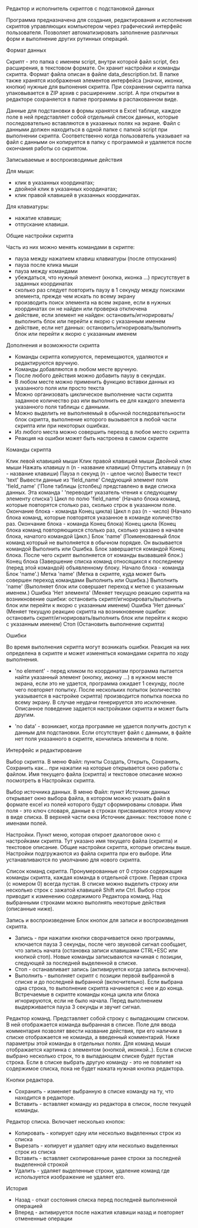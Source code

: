 Редактор и исполнитель скриптов с подстановкой данных

Программа предназначена для создания, редактирования и исполнения скриптов управляющих компьютером 
через графический интерфейс пользователя. Позволяет автоматизировать заполнение различных форм 
и выполнение других рутинных операций. 


Формат данных

Скрипт - это папка с именем script, внутри которой файл script, без расширения, в текстовом формате. 
Он хранит настройки и команды скрипта. Формат файла описан в файле data_description.txt.
В папке также хранятся изображения элементов интерфейса (значки, иконки, кнопки) нужные для выпонения
скрипта. 
При сохранении скрипта папка упаковывается в ZIP архив с расширением .script. А при открытии в редакторе 
сохраняется в папке программы в распакованном виде.

Данные для подстановки в формы хранятся в Excel таблице, каждое поле в ней представляет собой 
отдельный список данных, которые последовательно вставляются в указанных полях на экране. Файл с данными 
должен находиться в одной папке с папкой script при выполнении скрипта. 
Соответственно когда пользователь указывает на файл с данными он копируется в папку с программой и 
удаляется после окончания работы со скриптом.


Записываемые и воспроизводимые действия

Для мыши: 
- клик в указанных координатах;
- двойной клик в указанных координатах;
- клик правой клавишей в указанных координатах.

Для клавиатуры:
- нажатие клавиши;
- отпускание клавиши.


Общие настройки скрипта

Часть из них можно менять командами в скрипте:
- пауза между нажатием клавиш клавиатуры (после отпускания)
- пауза после клика мыши
- пауза между командами
- убеждаться, что нужный элемент (кнопка, иконка ...) присутствует в заданных координатах
- сколько раз следует повторить паузу в 1 секунду между поисками элемента, прежде чем искать по всему экрану
- производить поиск элемента на всем экране, если в нужных координатах он не найден или проверка отключена
- действие, если элемент не найден: остановить/игнорировать/выполнить блок или перейти к якорю с указанным именем
- действие, если нет данных: остановить/игнорировать/выполнить блок или перейти к якорю с указанным именем


Дополнения и возможности скрипта

- Команды скрипта копируются, перемещаются, удаляются и редактируются вручную. 
- Команды добавляются в любом месте вручную.
- После любого действия можно добавить паузу в секундах.
- В любом месте можно применить функцию вставки данных из указанного поля или просто текста
- Можно организовать циклическое выполнение части скрипта заданное количество раз 
  или выполнить ее для каждого элемента указанного поля таблицы с данными.
- Можно выделить не выполняемый в обычной последовательности блок скрипта, 
  выполнение которого вызывается в любой части скрипта или при некоторых ошибках.
- Из любого места можно совершить переход в любое место скрипта
- Реакция на ошибки может быть настроена в самом скрипте


Команды скрипта

Клик левой клавишей мыши
Клик правой клавишей мыши
Двойной клик мыши 
Нажать клавишу n (n - название клавиши)
Отпустить клавишу n (n - название клавиши)
Пауза n секунд (n - целое число)
Вывести текст 'text'
Вывести данные из 'field_name'
Следующий элемент поля 'field_name' ('Поле таблицы (столбец) представлено в виде списка данных. Эта команда '
                'переводит указатель чтения к следующему элементу списка')
Цикл по полю 'field_name' (Начало блока команд, которые повторятся столько раз, сколько строк в указанном поле. 
                Окончание блока - команда Конец цикла)
Цикл n раз (n - число) (Начало блока команд, которые повторятся указанное в команде количество раз. 
                Окончание блока - команда Конец блока)
Конец цикла (Конец блока команд повторяющихся столько раз, сколько указано в начале блока, начатого командой Цикл.)
Блок 'name' (Поименованный блок команд который не выполняется в обычном порядке. Он вызывается командой 
            Выполнить или Ошибка. Блок завершается командой Конец блока. После чего скрипт выполняется от команды 
            вызвавшей блок.)
Конец блока (Завершение списка команд относящихся к последнему (перед этой командой) объявленному блоку. 
            Начало блока - команда Блок 'name'.)
Метка 'name' (Метка в скрипте, куда может быть совершен переход командами Выполнить или Ошибка.)
Выполнить 'name' (Выполняет блок или совершает переход к метке с указанным именем.)
Ошибка 'Нет элемента' (Меняет текущую реакцию скрипта на возникновение ошибки: 
            остановить скрипт/игнорировать/выполнить блок или перейти к якорю с указанным именем)
Ошибка 'Нет данных' (Меняет текущую реакцию скрипта на возникновение ошибки: 
            остановить скрипт/игнорировать/выполнить блок или перейти к якорю с указанным именем)
Стоп (Остановить выполнение скрипта)


Ошибки

Во время выполнения скрипта могут возникать ошибки. Реакция на них определена в скрипте 
и может изменяться командами скрипта по ходу выполнения.

- 'no element' - перед кликом по координатам программа пытается найти указанный элемент 
  (кнопку, иконку ...) в нужном месте экрана, если это не удается, программа ожидает 1 секунду, после 
  чего повторяет попытку. После нескольких попыток (количество указывается в настройке скрипта) 
  производится попытка поиска по всему экрану. В случае неудачи генерируется это исключение. Описанное 
  поведение задается настройками скрипта и может быть другим.

- 'no data' - возникает, когда программе не удается получить доступ к данным для подстановки. 
  Если отсутствует файл с данными, в файле нет поля указанного в скрипте, кончились элементы в поле.


Интерфейс и редактирование

Выбор скрипта.
В меню Файл:
пункты Создать, Открыть, Сохранить, Сохранить как... при нажатии на которые открывается окно 
работы с файлом.
Имя текущего файла (скрипта) и текстовое описание можно посмотреть в Настройках скрипта.

Выбор источника данных.
В меню Файл:
пункт Источник данных открывает окно выбора файла, в котором можно указать файл в формате excel из полей которого
будут сформированы словари. Имя поля - это ключ словаря, данные в строках присваиваются этому ключу в виде списка.
В верхней части окна Источник данных: текстовое поле с именами полей.

Настройки.
Пункт меню, которая откроет диалоговое окно с настройками скрипта. 
Тут указано имя текущего файла (скрипта) и текстовое описание. Общие настройки скрипта, которые описаны выше.
Настройки подгружаются из файла скрипта при его выборе. Или устанавливаются по умолчанию для нового скрипта.

Список команд скрипта.
Пронумерованные от 0 строки содержащие команды скрипта, каждая команда в отдельной строке.
Первая строка (с номером 0) всегда пустая.
В списке можно выделить строку или несколько строк с зажатой клавишей Shift или Ctrl.
Выбор строк приводит к изменению содержимого Редактора команд.
Над выбранными строками можно выполнять некоторые действия (описанные ниже).

Запись и воспроизведение
Блок кнопок для записи и воспроизведения скрипта.
- Запись - при нажатии кнопки сворачивается окно программы, ключается пауза 3 секунды, после чего звуковой сигнал
           сообщает, что запись начата (остановка записи клавишами CTRL+ESC или кнопкой стоп). Новые команды 
           записываются начиная с позиции, следующей за последней выделенной в списке.
- Стоп - останавливает запись (активируется когда запись включена).
- Выполнить - выполняет скрипт с позиции первой выбранной в списке и до последней выбранной (включительно). Если 
              выбрана одна строка, то выполнение скрипта начинается с нее и до конца. Встречаемые в скрипте 
              команды конца цикла или блока игнорируются, если не было начала.
              Перед выполнением выдерживается пауза 3 секунды и звучит сигнал.

Редактор команд.
Представляет собой строку с выпадающим списком. В ней отображается команда выбранная в списке.
Поле для ввода комментария позволят ввести название действия, при его наличии в списке отображается не 
команда, а введенный комментарий.
Ниже параметры этой команды в отдельных полях. Для команд мыши отображается картинка с элементом (кнопкой, иконкой..).
Если в списке выбрано несколько строк, то в выпадающем списке будет пустая строка.
Если в списке выбрать другую команду - это не повлияет на содержимое списка, пока не будет нажата
нужная кнопка редактора.

Кнопки редактора.
- Сохранить - изменяет выбранную в списке команду на ту, что находится в редакторе.
- Вставить - вставляет команду из редактора в список, после текущей команды.


Редактор списка.
Включает несколько кнопок:
- Копировать - копирует одну или несколько выделенных строк из списка
- Вырезать - копирует и удаляет одну или несколько выделенных строк из списка
- Вставить - вставляет скопированные ранее строки за последней выделенной строкой
- Удалить - удаляет выделенные строки, удаление команд где используется изображение не удаляет его.

История
- Назад - откат состояния списка перед последней выполненной операцией
- Вперед - активируется после нажатия клавиши назад и повторяет отмененные операции

